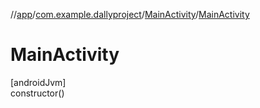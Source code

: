 //[app](../../../index.md)/[com.example.dallyproject](../index.md)/[MainActivity](index.md)/[MainActivity](-main-activity.md)

# MainActivity

[androidJvm]\
constructor()
